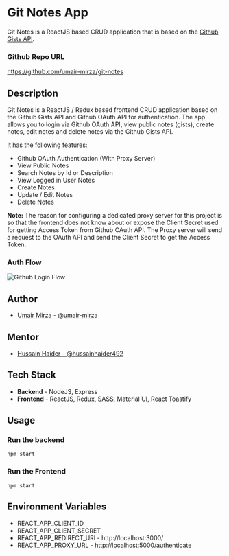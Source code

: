 # Git Notes App

Git Notes is a ReactJS based CRUD application that is based on the [Github Gists API](https://docs.github.com/en/rest/gists?apiVersion=2022-11-28).

### Github Repo URL

https://github.com/umair-mirza/git-notes

## Description

Git Notes is a ReactJS / Redux based frontend CRUD application based on the Github Gists API and Github OAuth API for authentication. The app allows you to login via Github OAuth API, view public notes (gists), create notes, edit notes and delete notes via the Github Gists API.

It has the following features:

* Github OAuth Authentication (With Proxy Server)
* View Public Notes
* Search Notes by Id or Description
* View Logged in User Notes
* Create Notes
* Update / Edit Notes
* Delete Notes

**Note:** The reason for configuring a dedicated proxy server for this project is so that the frontend does not know about or expose the Client Secret used for getting Access Token from Github OAuth API. The Proxy server will send a request to the OAuth API and send the Client Secret to get the Access Token.

### Auth Flow

![Github Login Flow](https://i.imgur.com/JynCmMp.png)

## Author

* [Umair Mirza - @umair-mirza](https://github.com/umair-mirza)

## Mentor

* [Hussain Haider - @hussainhaider492](https://github.com/hussainhaider492)

## Tech Stack

* **Backend** - NodeJS, Express
* **Frontend** - ReactJS, Redux, SASS, Material UI, React Toastify

## Usage

### Run the backend
```
npm start
```

### Run the Frontend

```
npm start
```

## Environment Variables

* REACT_APP_CLIENT_ID
* REACT_APP_CLIENT_SECRET
* REACT_APP_REDIRECT_URI - http://localhost:3000/
* REACT_APP_PROXY_URL - http://localhost:5000/authenticate
